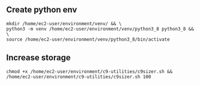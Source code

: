 ## Create python env
```
mkdir /home/ec2-user/environment/venv/ && \
python3 -m venv /home/ec2-user/environment/venv/python3_8 python3_8 && \
source /home/ec2-user/environment/venv/python3_8/bin/activate
```

## Increase storage
```
chmod +x /home/ec2-user/environment/c9-utilities/c9sizer.sh && /home/ec2-user/environment/c9-utilities/c9sizer.sh 100
```
